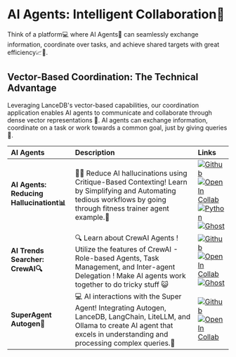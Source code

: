# AI Agents: Intelligent Collaboration🤖

Think of a platform💻 where AI Agents🤖 can seamlessly exchange information, coordinate over tasks, and achieve shared targets with great efficiency📈🚀.

## Vector-Based Coordination: The Technical Advantage
Leveraging LanceDB's vector-based capabilities, our coordination application enables AI agents to communicate and collaborate through dense vector representations 🤖. AI agents can exchange information, coordinate on a task or work towards a common goal, just by giving queries📝.

| **AI Agents** | **Description** | **Links** |
|:--------------|:----------------|:----------|
| **AI Agents: Reducing Hallucinationt📊** | 🤖💡 Reduce AI hallucinations using Critique-Based Contexting! Learn by Simplifying and Automating tedious workflows by going through fitness trainer agent example.💪 | [![Github](../../assets/github.svg)][hullucination_github] <br>[![Open In Collab](../../assets/colab.svg)][hullucination_colab] <br>[![Python](../../assets/python.svg)][hullucination_python] <br>[![Ghost](../../assets/ghost.svg)][hullucination_ghost] |                                                                                                                                                                                                                                                
| **AI Trends Searcher: CrewAI🔍️** | 🔍️ Learn about CrewAI Agents ! Utilize the features of CrewAI - Role-based Agents, Task Management, and Inter-agent Delegation ! Make AI agents work together to do tricky stuff 😺| [![Github](../../assets/github.svg)][trend_github] <br>[![Open In Collab](../../assets/colab.svg)][trend_colab] <br>[![Ghost](../../assets/ghost.svg)][trend_ghost] |                                                                                                                                                                                                                                                
| **SuperAgent Autogen🤖** | 💻 AI interactions with the Super Agent! Integrating Autogen, LanceDB, LangChain, LiteLLM, and Ollama to create AI agent that excels in understanding and processing complex queries.🤖 | [![Github](../../assets/github.svg)][superagent_github] <br>[![Open In Collab](../../assets/colab.svg)][superagent_colab] |


[hullucination_github]: https://github.com/lancedb/vectordb-recipes/blob/main/examples/reducing_hallucinations_ai_agents
[hullucination_colab]: https://colab.research.google.com/github/lancedb/vectordb-recipes/blob/main/examples/reducing_hallucinations_ai_agents/main.ipynb
[hullucination_python]: https://github.com/lancedb/vectordb-recipes/blob/main/examples/reducing_hallucinations_ai_agents/main.py
[hullucination_ghost]: https://blog.lancedb.com/how-to-reduce-hallucinations-from-llm-powered-agents-using-long-term-memory-72f262c3cc1f/

[trend_github]: https://github.com/lancedb/vectordb-recipes/blob/main/examples/AI-Trends-with-CrewAI
[trend_colab]: https://colab.research.google.com/github/lancedb/vectordb-recipes/blob/main/examples/AI-Trends-with-CrewAI/CrewAI_AI_Trends.ipynb 
[trend_ghost]: https://blog.lancedb.com/track-ai-trends-crewai-agents-rag/

[superagent_github]: https://github.com/lancedb/vectordb-recipes/blob/main/examples/SuperAgent_Autogen
[superagent_colab]: https://colab.research.google.com/github/lancedb/vectordb-recipes/blob/main/examples/SuperAgent_Autogen/main.ipynb


